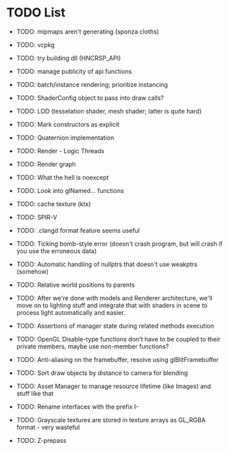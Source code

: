 # TODO List

- TODO: mipmaps aren't generating (sponza cloths)
- TODO: vcpkg
- TODO: try building dll (HNCRSP_API)
- TODO: manage publicity of api functions
- TODO: batch/instance rendering; prioritize instancing
- TODO: ShaderConfig object to pass into draw calls?
- TODO: LOD (tesselation shader, mesh shader; latter is quite hard)
- TODO: Mark constructors as explicit
- TODO: Quaternion implementation
- TODO: Render - Logic Threads
- TODO: Render graph
- TODO: What the hell is noexcept
- TODO: Look into glNamed... functions
- TODO: cache texture (ktx)
- TODO: SPIR-V
- TODO: .clangd format feature seems useful
- TODO: Ticking bomb-style error (doesn't crash program, but will crash if you use the erroneous data)
- TODO: Automatic handling of nullptrs that doesn't use weakptrs (somehow)
- TODO: Relative world positions to parents

- TODO: After we're done with models and Renderer architecture, we'll move on to lighting stuff and integrate
that with shaders in scene to process light automatically and easier.

- TODO: Assertions of manager state during related methods execution

- TODO: OpenGL Disable-type functions don't have to be coupled to their private members, maybe
use non-member functions?

- TODO: Anti-aliasing on the framebuffer, resolve using glBlitFramebuffer

- TODO: Sort draw objects by distance to camera for blending

- TODO: Asset Manager to manage resource lifetime (like Images) and stuff like that

- TODO: Rename interfaces with the prefix I-

- TODO: Grayscale textures are stored in texture arrays as GL_RGBA format - very wasteful

- TODO: Z-prepass
